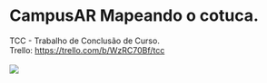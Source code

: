 # CampusAR Mapeando o cotuca.
TCC - Trabalho de Conclusão de Curso.<br>
Trello: https://trello.com/b/WzRC70Bf/tcc<br><br>
![]([https://img.freepik.com/vetores-premium/predio-da-escola-de-pixel-art-de-8-bits_317396-1736.jpg](https://www.google.com/url?sa=i&url=https%3A%2F%2Fbr.freepik.com%2Fvetores-premium%2Fpredio-da-escola-de-pixel-art-de-8-bits_30024712.htm&psig=AOvVaw1EIdB-upN1KHqQBmROG2vb&ust=1715349242241000&source=images&cd=vfe&opi=89978449&ved=0CBIQjRxqFwoTCMj864PcgIYDFQAAAAAdAAAAABAQ))

